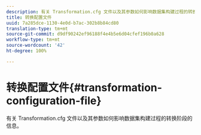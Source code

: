```yaml
---
description: 有关 Transformation.cfg 文件以及其参数如何影响数据集构建过程的转换阶段的信息。
title: 转换配置文件
uuid: 7a285dce-1130-4e0d-b7ac-302b8b84cd80
translation-type: tm+mt
source-git-commit: d9df90242ef96188f4e4b5e6d04cfef196b0a628
workflow-type: tm+mt
source-wordcount: '42'
ht-degree: 100%

---
```



# 转换配置文件{#transformation-configuration-file}

有关 Transformation.cfg 文件以及其参数如何影响数据集构建过程的转换阶段的信息。

